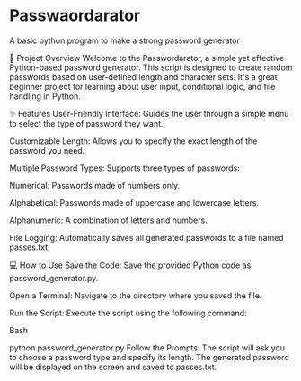 # Passwaordarator
A basic python program to make a strong password generator

🔑 Project Overview
Welcome to the Passwordarator, a simple yet effective Python-based password generator. This script is designed to create random passwords based on user-defined length and character sets. It's a great beginner project for learning about user input, conditional logic, and file handling in Python.

✨ Features
User-Friendly Interface: Guides the user through a simple menu to select the type of password they want.

Customizable Length: Allows you to specify the exact length of the password you need.

Multiple Password Types: Supports three types of passwords:

Numerical: Passwords made of numbers only.

Alphabetical: Passwords made of uppercase and lowercase letters.

Alphanumeric: A combination of letters and numbers.

File Logging: Automatically saves all generated passwords to a file named passes.txt.

💻 How to Use
Save the Code: Save the provided Python code as password_generator.py.

Open a Terminal: Navigate to the directory where you saved the file.

Run the Script: Execute the script using the following command:

Bash

python password_generator.py
Follow the Prompts: The script will ask you to choose a password type and specify its length. The generated password will be displayed on the screen and saved to passes.txt.
